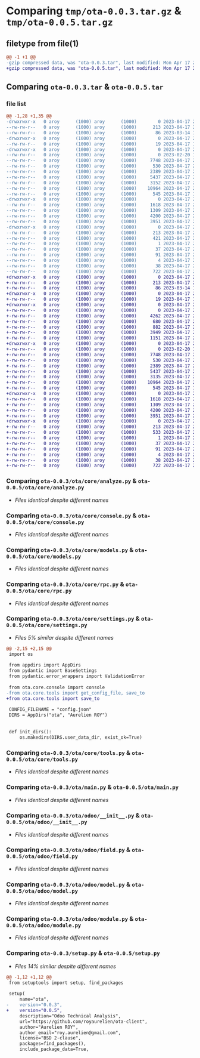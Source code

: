 # Comparing `tmp/ota-0.0.3.tar.gz` & `tmp/ota-0.0.5.tar.gz`

## filetype from file(1)

```diff
@@ -1 +1 @@
-gzip compressed data, was "ota-0.0.3.tar", last modified: Mon Apr 17 23:45:53 2023, max compression
+gzip compressed data, was "ota-0.0.5.tar", last modified: Mon Apr 17 23:53:03 2023, max compression
```

## Comparing `ota-0.0.3.tar` & `ota-0.0.5.tar`

### file list

```diff
@@ -1,28 +1,35 @@
-drwxrwxr-x   0 aroy      (1000) aroy      (1000)        0 2023-04-17 23:45:53.280135 ota-0.0.3/
--rw-rw-r--   0 aroy      (1000) aroy      (1000)      213 2023-04-17 23:45:53.280135 ota-0.0.3/PKG-INFO
--rw-rw-r--   0 aroy      (1000) aroy      (1000)       86 2023-03-14 12:40:11.000000 ota-0.0.3/README.md
-drwxrwxr-x   0 aroy      (1000) aroy      (1000)        0 2023-04-17 23:45:53.280135 ota-0.0.3/ota/
--rw-rw-r--   0 aroy      (1000) aroy      (1000)       19 2023-04-17 15:16:42.000000 ota-0.0.3/ota/__init__.py
-drwxrwxr-x   0 aroy      (1000) aroy      (1000)        0 2023-04-17 23:45:53.280135 ota-0.0.3/ota/core/
--rw-rw-r--   0 aroy      (1000) aroy      (1000)        0 2023-02-20 19:45:43.000000 ota-0.0.3/ota/core/__init__.py
--rw-rw-r--   0 aroy      (1000) aroy      (1000)     7748 2023-04-17 22:02:54.000000 ota-0.0.3/ota/core/analyze.py
--rw-rw-r--   0 aroy      (1000) aroy      (1000)      530 2023-04-17 22:03:04.000000 ota-0.0.3/ota/core/console.py
--rw-rw-r--   0 aroy      (1000) aroy      (1000)     2389 2023-04-17 22:03:41.000000 ota-0.0.3/ota/core/models.py
--rw-rw-r--   0 aroy      (1000) aroy      (1000)     5437 2023-04-17 22:03:53.000000 ota-0.0.3/ota/core/rpc.py
--rw-rw-r--   0 aroy      (1000) aroy      (1000)     3152 2023-04-17 23:44:35.000000 ota-0.0.3/ota/core/settings.py
--rw-rw-r--   0 aroy      (1000) aroy      (1000)    10964 2023-04-17 23:21:49.000000 ota-0.0.3/ota/core/tools.py
--rw-rw-r--   0 aroy      (1000) aroy      (1000)      545 2023-04-17 15:15:25.000000 ota-0.0.3/ota/main.py
-drwxrwxr-x   0 aroy      (1000) aroy      (1000)        0 2023-04-17 23:45:53.280135 ota-0.0.3/ota/odoo/
--rw-rw-r--   0 aroy      (1000) aroy      (1000)     1618 2023-04-17 22:00:54.000000 ota-0.0.3/ota/odoo/__init__.py
--rw-rw-r--   0 aroy      (1000) aroy      (1000)     1309 2023-04-17 21:59:02.000000 ota-0.0.3/ota/odoo/field.py
--rw-rw-r--   0 aroy      (1000) aroy      (1000)     4200 2023-04-17 21:59:31.000000 ota-0.0.3/ota/odoo/model.py
--rw-rw-r--   0 aroy      (1000) aroy      (1000)     3951 2023-04-17 22:00:24.000000 ota-0.0.3/ota/odoo/module.py
-drwxrwxr-x   0 aroy      (1000) aroy      (1000)        0 2023-04-17 23:45:53.280135 ota-0.0.3/ota.egg-info/
--rw-rw-r--   0 aroy      (1000) aroy      (1000)      213 2023-04-17 23:45:53.000000 ota-0.0.3/ota.egg-info/PKG-INFO
--rw-rw-r--   0 aroy      (1000) aroy      (1000)      421 2023-04-17 23:45:53.000000 ota-0.0.3/ota.egg-info/SOURCES.txt
--rw-rw-r--   0 aroy      (1000) aroy      (1000)        1 2023-04-17 23:45:53.000000 ota-0.0.3/ota.egg-info/dependency_links.txt
--rw-rw-r--   0 aroy      (1000) aroy      (1000)       37 2023-04-17 23:45:53.000000 ota-0.0.3/ota.egg-info/entry_points.txt
--rw-rw-r--   0 aroy      (1000) aroy      (1000)       91 2023-04-17 23:45:53.000000 ota-0.0.3/ota.egg-info/requires.txt
--rw-rw-r--   0 aroy      (1000) aroy      (1000)        4 2023-04-17 23:45:53.000000 ota-0.0.3/ota.egg-info/top_level.txt
--rw-rw-r--   0 aroy      (1000) aroy      (1000)       38 2023-04-17 23:45:53.280135 ota-0.0.3/setup.cfg
--rw-rw-r--   0 aroy      (1000) aroy      (1000)      722 2023-04-17 23:29:51.000000 ota-0.0.3/setup.py
+drwxrwxr-x   0 aroy      (1000) aroy      (1000)        0 2023-04-17 23:53:03.513438 ota-0.0.5/
+-rw-rw-r--   0 aroy      (1000) aroy      (1000)      213 2023-04-17 23:53:03.513438 ota-0.0.5/PKG-INFO
+-rw-rw-r--   0 aroy      (1000) aroy      (1000)       86 2023-03-14 12:40:11.000000 ota-0.0.5/README.md
+drwxrwxr-x   0 aroy      (1000) aroy      (1000)        0 2023-04-17 23:53:03.513438 ota-0.0.5/ota/
+-rw-rw-r--   0 aroy      (1000) aroy      (1000)       19 2023-04-17 15:16:42.000000 ota-0.0.5/ota/__init__.py
+drwxrwxr-x   0 aroy      (1000) aroy      (1000)        0 2023-04-17 23:53:03.513438 ota-0.0.5/ota/cli/
+-rw-rw-r--   0 aroy      (1000) aroy      (1000)        0 2023-04-17 23:51:29.000000 ota-0.0.5/ota/cli/__init__.py
+-rw-rw-r--   0 aroy      (1000) aroy      (1000)     4262 2023-04-17 22:08:40.000000 ota-0.0.5/ota/cli/analyze.py
+-rw-rw-r--   0 aroy      (1000) aroy      (1000)      680 2023-04-17 20:34:39.000000 ota-0.0.5/ota/cli/config.py
+-rw-rw-r--   0 aroy      (1000) aroy      (1000)      882 2023-04-17 20:35:26.000000 ota-0.0.5/ota/cli/download.py
+-rw-rw-r--   0 aroy      (1000) aroy      (1000)     3949 2023-04-17 22:14:07.000000 ota-0.0.5/ota/cli/inspect.py
+-rw-rw-r--   0 aroy      (1000) aroy      (1000)     1151 2023-04-17 20:35:49.000000 ota-0.0.5/ota/cli/send.py
+drwxrwxr-x   0 aroy      (1000) aroy      (1000)        0 2023-04-17 23:53:03.513438 ota-0.0.5/ota/core/
+-rw-rw-r--   0 aroy      (1000) aroy      (1000)        0 2023-02-20 19:45:43.000000 ota-0.0.5/ota/core/__init__.py
+-rw-rw-r--   0 aroy      (1000) aroy      (1000)     7748 2023-04-17 22:02:54.000000 ota-0.0.5/ota/core/analyze.py
+-rw-rw-r--   0 aroy      (1000) aroy      (1000)      530 2023-04-17 22:03:04.000000 ota-0.0.5/ota/core/console.py
+-rw-rw-r--   0 aroy      (1000) aroy      (1000)     2389 2023-04-17 22:03:41.000000 ota-0.0.5/ota/core/models.py
+-rw-rw-r--   0 aroy      (1000) aroy      (1000)     5437 2023-04-17 22:03:53.000000 ota-0.0.5/ota/core/rpc.py
+-rw-rw-r--   0 aroy      (1000) aroy      (1000)     3135 2023-04-17 23:50:50.000000 ota-0.0.5/ota/core/settings.py
+-rw-rw-r--   0 aroy      (1000) aroy      (1000)    10964 2023-04-17 23:21:49.000000 ota-0.0.5/ota/core/tools.py
+-rw-rw-r--   0 aroy      (1000) aroy      (1000)      545 2023-04-17 15:15:25.000000 ota-0.0.5/ota/main.py
+drwxrwxr-x   0 aroy      (1000) aroy      (1000)        0 2023-04-17 23:53:03.513438 ota-0.0.5/ota/odoo/
+-rw-rw-r--   0 aroy      (1000) aroy      (1000)     1618 2023-04-17 22:00:54.000000 ota-0.0.5/ota/odoo/__init__.py
+-rw-rw-r--   0 aroy      (1000) aroy      (1000)     1309 2023-04-17 21:59:02.000000 ota-0.0.5/ota/odoo/field.py
+-rw-rw-r--   0 aroy      (1000) aroy      (1000)     4200 2023-04-17 21:59:31.000000 ota-0.0.5/ota/odoo/model.py
+-rw-rw-r--   0 aroy      (1000) aroy      (1000)     3951 2023-04-17 22:00:24.000000 ota-0.0.5/ota/odoo/module.py
+drwxrwxr-x   0 aroy      (1000) aroy      (1000)        0 2023-04-17 23:53:03.513438 ota-0.0.5/ota.egg-info/
+-rw-rw-r--   0 aroy      (1000) aroy      (1000)      213 2023-04-17 23:53:03.000000 ota-0.0.5/ota.egg-info/PKG-INFO
+-rw-rw-r--   0 aroy      (1000) aroy      (1000)      533 2023-04-17 23:53:03.000000 ota-0.0.5/ota.egg-info/SOURCES.txt
+-rw-rw-r--   0 aroy      (1000) aroy      (1000)        1 2023-04-17 23:53:03.000000 ota-0.0.5/ota.egg-info/dependency_links.txt
+-rw-rw-r--   0 aroy      (1000) aroy      (1000)       37 2023-04-17 23:53:03.000000 ota-0.0.5/ota.egg-info/entry_points.txt
+-rw-rw-r--   0 aroy      (1000) aroy      (1000)       91 2023-04-17 23:53:03.000000 ota-0.0.5/ota.egg-info/requires.txt
+-rw-rw-r--   0 aroy      (1000) aroy      (1000)        4 2023-04-17 23:53:03.000000 ota-0.0.5/ota.egg-info/top_level.txt
+-rw-rw-r--   0 aroy      (1000) aroy      (1000)       38 2023-04-17 23:53:03.513438 ota-0.0.5/setup.cfg
+-rw-rw-r--   0 aroy      (1000) aroy      (1000)      722 2023-04-17 23:52:46.000000 ota-0.0.5/setup.py
```

### Comparing `ota-0.0.3/ota/core/analyze.py` & `ota-0.0.5/ota/core/analyze.py`

 * *Files identical despite different names*

### Comparing `ota-0.0.3/ota/core/console.py` & `ota-0.0.5/ota/core/console.py`

 * *Files identical despite different names*

### Comparing `ota-0.0.3/ota/core/models.py` & `ota-0.0.5/ota/core/models.py`

 * *Files identical despite different names*

### Comparing `ota-0.0.3/ota/core/rpc.py` & `ota-0.0.5/ota/core/rpc.py`

 * *Files identical despite different names*

### Comparing `ota-0.0.3/ota/core/settings.py` & `ota-0.0.5/ota/core/settings.py`

 * *Files 5% similar despite different names*

```diff
@@ -2,15 +2,15 @@
 import os
 
 from appdirs import AppDirs
 from pydantic import BaseSettings
 from pydantic.error_wrappers import ValidationError
 
 from ota.core.console import console
-from ota.core.tools import get_config_file, save_to
+from ota.core.tools import save_to
 
 CONFIG_FILENAME = "config.json"
 DIRS = AppDirs("ota", "Aurelien ROY")
 
 
 def init_dirs():
     os.makedirs(DIRS.user_data_dir, exist_ok=True)
```

### Comparing `ota-0.0.3/ota/core/tools.py` & `ota-0.0.5/ota/core/tools.py`

 * *Files identical despite different names*

### Comparing `ota-0.0.3/ota/main.py` & `ota-0.0.5/ota/main.py`

 * *Files identical despite different names*

### Comparing `ota-0.0.3/ota/odoo/__init__.py` & `ota-0.0.5/ota/odoo/__init__.py`

 * *Files identical despite different names*

### Comparing `ota-0.0.3/ota/odoo/field.py` & `ota-0.0.5/ota/odoo/field.py`

 * *Files identical despite different names*

### Comparing `ota-0.0.3/ota/odoo/model.py` & `ota-0.0.5/ota/odoo/model.py`

 * *Files identical despite different names*

### Comparing `ota-0.0.3/ota/odoo/module.py` & `ota-0.0.5/ota/odoo/module.py`

 * *Files identical despite different names*

### Comparing `ota-0.0.3/setup.py` & `ota-0.0.5/setup.py`

 * *Files 14% similar despite different names*

```diff
@@ -1,12 +1,12 @@
 from setuptools import setup, find_packages
 
 setup(
     name="ota",
-    version="0.0.3",
+    version="0.0.5",
     description="Odoo Technical Analysis",
     url="https://github.com/royaurelien/ota-client",
     author="Aurelien ROY",
     author_email="roy.aurelien@gmail.com",
     license="BSD 2-clause",
     packages=find_packages(),
     include_package_data=True,
```

